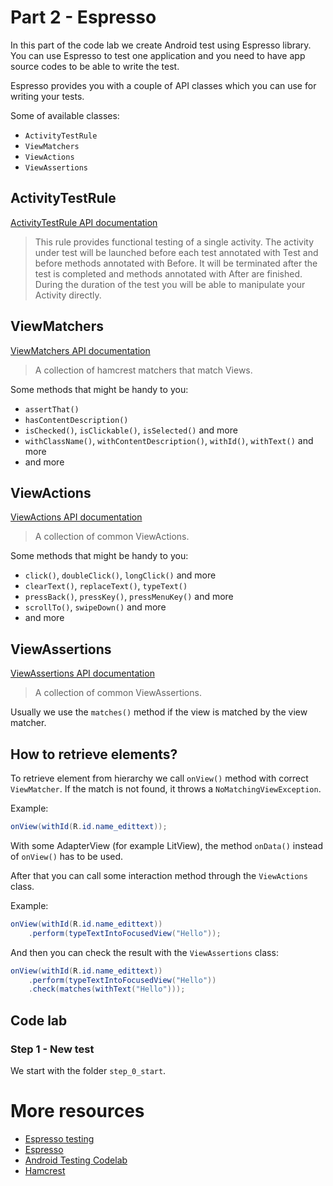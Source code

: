 # Part 2 - Espresso

In this part of the code lab we create Android test using Espresso library. You can use Espresso to test one application and you need to have app source codes to be able to write the test.

Espresso provides you with a couple of API classes which you can use for writing your tests.

Some of available classes:

* `ActivityTestRule`
* `ViewMatchers`
* `ViewActions`
* `ViewAssertions`

## ActivityTestRule

[ActivityTestRule API documentation](https://developer.android.com/reference/android/support/test/rule/ActivityTestRule.html)

> This rule provides functional testing of a single activity. The activity under test will be launched before each test annotated with Test and before methods annotated with Before. It will be terminated after the test is completed and methods annotated with After are finished. During the duration of the test you will be able to manipulate your Activity directly.

## ViewMatchers

[ViewMatchers API documentation](https://developer.android.com/reference/android/support/test/espresso/matcher/ViewMatchers.html)

> A collection of hamcrest matchers that match Views.

Some methods that might be handy to you:

* `assertThat()`
* `hasContentDescription()`
* `isChecked()`, `isClickable()`, `isSelected()` and more
* `withClassName()`, `withContentDescription()`, `withId()`, `withText()` and more
* and more

## ViewActions

[ViewActions API documentation](https://developer.android.com/reference/android/support/test/espresso/action/ViewActions.html)

> A collection of common ViewActions.
  
Some methods that might be handy to you:

* `click()`, `doubleClick()`, `longClick()` and more
* `clearText()`, `replaceText()`, `typeText()`
* `pressBack()`, `pressKey()`, `pressMenuKey()` and more
* `scrollTo()`, `swipeDown()` and more
* and more

## ViewAssertions
 
[ViewAssertions API documentation](https://developer.android.com/reference/android/support/test/espresso/assertion/ViewAssertions.html)
 
> A collection of common ViewAssertions.

Usually we use the `matches()` method if the view is matched by the view matcher.

## How to retrieve elements?

To retrieve element from hierarchy we call `onView()` method with correct `ViewMatcher`. If the match is not found, it throws a `NoMatchingViewException`.

Example:

```java
onView(withId(R.id.name_edittext));
```

With some AdapterView (for example LitView), the method `onData()` instead of `onView()` has to be used.

After that you can call some interaction method through the `ViewActions` class.

Example:

```java
onView(withId(R.id.name_edittext))
    .perform(typeTextIntoFocusedView("Hello"));
```

And then you can check the result with the `ViewAssertions` class:

```java
onView(withId(R.id.name_edittext))
    .perform(typeTextIntoFocusedView("Hello"))
    .check(matches(withText("Hello")));
```

## Code lab

### Step 1 - New test

We start with the folder `step_0_start`.

# More resources
* [Espresso testing](https://developer.android.com/training/testing/ui-testing/espresso-testing.html)
* [Espresso](https://developer.android.com/topic/libraries/testing-support-library/index.html#Espresso)
* [Android Testing Codelab](https://codelabs.developers.google.com/codelabs/android-testing/index.html)
* [Hamcrest](http://hamcrest.org/)